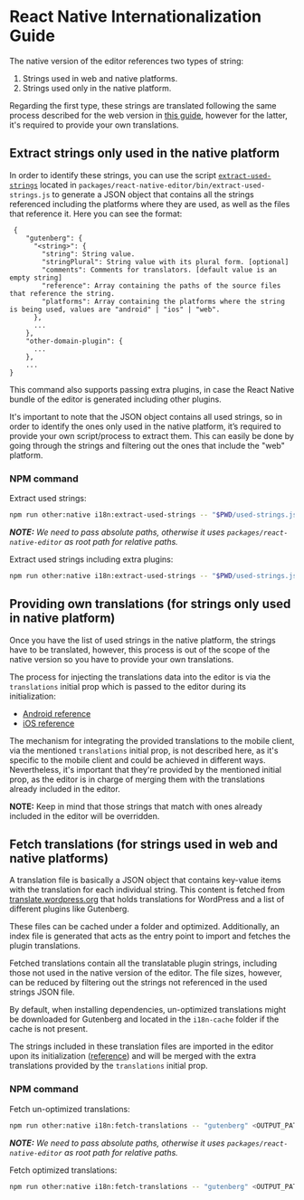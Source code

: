 # React Native Internationalization Guide

The native version of the editor references two types of string:
1. Strings used in web and native platforms.
2. Strings used only in the native platform.

Regarding the first type, these strings are translated following the same process described for the web version in [this guide](https://github.com/WordPress/gutenberg/blob/trunk/docs/how-to-guides/internationalization.md), however for the latter, it's required to provide your own translations.

## Extract strings only used in the native platform

In order to identify these strings, you can use the script [`extract-used-strings`](https://github.com/WordPress/gutenberg/blob/trunk/packages/react-native-editor/bin/extract-used-strings.js) located in `packages/react-native-editor/bin/extract-used-strings.js` to generate a JSON object that contains all the strings referenced including the platforms where they are used, as well as the files that reference it. Here you can see the format:
```
 {
	"gutenberg": {
	  "<string>": {
	    "string": String value.
		"stringPlural": String value with its plural form. [optional]
		"comments": Comments for translators. [default value is an empty string]
		"reference": Array containing the paths of the source files that reference the string.
		"platforms": Array containing the platforms where the string is being used, values are "android" | "ios" | "web".
	  },
	  ...
	},
	"other-domain-plugin": {
	  ...
	},
    ...
}
```

This command also supports passing extra plugins, in case the React Native bundle of the editor is generated including other plugins.

It's important to note that the JSON object contains all used strings, so in order to identify the ones only used in the native platform, it’s required to provide your own script/process to extract them. This can easily be done by going through the strings and filtering out the ones that include the "web" platform.

### NPM command

Extract used strings:
```sh
npm run other:native i18n:extract-used-strings -- "$PWD/used-strings.json"
```

***NOTE:** We need to pass absolute paths, otherwise it uses `packages/react-native-editor` as root path for relative paths.*

Extract used strings including extra plugins:
```sh
npm run other:native i18n:extract-used-strings -- "$PWD/used-strings.json" "domain-plugin-1" <PLUGIN-1_SOURCE_PATH> "domain-plugin-2" <PLUGIN-2_SOURCE_PATH> ...
```

## Providing own translations (for strings only used in native platform)

Once you have the list of used strings in the native platform, the strings have to be translated, however, this process is out of the scope of the native version so you have to provide your own translations.

The process for injecting the translations data into the editor is via the `translations` initial prop which is passed to the editor during its initialization:
- [Android reference](https://github.com/WordPress/gutenberg/blob/72854b4d6b09bd7fb7f996a5c55dd3cc0613ddf8/packages/react-native-bridge/android/react-native-bridge/src/main/java/org/wordpress/mobile/WPAndroidGlue/GutenbergProps.kt#L34)
- [iOS reference](https://github.com/WordPress/gutenberg/blob/72854b4d6b09bd7fb7f996a5c55dd3cc0613ddf8/packages/react-native-bridge/ios/GutenbergBridgeDataSource.swift#L39-L43)

The mechanism for integrating the provided translations to the mobile client, via the mentioned `translations` initial prop, is not described here, as it's specific to the mobile client and could be achieved in different ways. Nevertheless, it's important that they're provided by the mentioned initial prop, as the editor is in charge of merging them with the translations already included in the editor.

**NOTE:** Keep in mind that those strings that match with ones already included in the editor will be overridden.

## Fetch translations (for strings used in web and native platforms)

A translation file is basically a JSON object that contains key-value items with the translation for each individual string. This content is fetched from [translate.wordpress.org](https://translate.wordpress.org/) that holds translations for WordPress and a list of different plugins like Gutenberg.

These files can be cached under a folder and optimized. Additionally, an index file is generated that acts as the entry point to import and fetches the plugin translations.

Fetched translations contain all the translatable plugin strings, including those not used in the native version of the editor. The file sizes, however, can be reduced by filtering out the strings not referenced in the used strings JSON file.

By default, when installing dependencies, un-optimized translations might be downloaded for Gutenberg and located in the `i18n-cache` folder if the cache is not present.

The strings included in these translation files are imported in the editor upon its initialization ([reference](https://github.com/WordPress/gutenberg/blob/154918b5770ac07c851169eaa35961c636eac5ba/packages/react-native-editor/src/index.js#L43-L49)) and will be merged with the extra translations provided by the `translations` initial prop.

### NPM command

Fetch un-optimized translations:
```sh
npm run other:native i18n:fetch-translations -- "gutenberg" <OUTPUT_PATH>
```

***NOTE:** We need to pass absolute paths, otherwise it uses `packages/react-native-editor` as root path  for relative paths.*

Fetch optimized translations:
```sh
npm run other:native i18n:fetch-translations -- "gutenberg" <OUTPUT_PATH> <USED_STRINGS_FILE>
```

